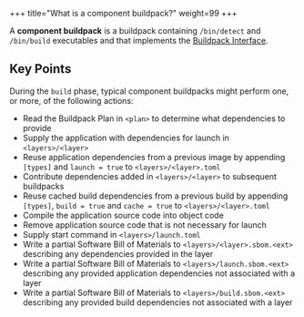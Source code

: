 +++
title="What is a component buildpack?"
weight=99
+++

A **component buildpack** is a buildpack containing `/bin/detect` and `/bin/build` executables and that implements the [Buildpack Interface](https://github.com/buildpacks/spec/blob/main/buildpack.md#buildpack-interface).

<!--more-->

## Key Points

During the `build` phase, typical component buildpacks might perform one, or more, of the following actions:

* Read the Buildpack Plan in `<plan>` to determine what dependencies to provide
* Supply the application with dependencies for launch in `<layers>/<layer>`
* Reuse application dependencies from a previous image by appending `[types]` and `launch = true` to `<layers>/<layer>.toml`
* Contribute dependencies added in `<layers>/<layer>` to subsequent buildpacks  
* Reuse cached build dependencies from a previous build by appending `[types]`, `build = true` and `cache = true` to `<layers>/<layer>.toml`
* Compile the application source code into object code
* Remove application source code that is not necessary for launch
* Supply start command in `<layers>/launch.toml`
* Write a partial Software Bill of Materials to `<layers>/<layer>.sbom.<ext>` describing any dependencies provided in the layer
* Write a partial Software Bill of Materials to `<layers>/launch.sbom.<ext>` describing any provided application dependencies not associated with a layer
* Write a partial Software Bill of Materials to `<layers>/build.sbom.<ext>` describing any provided build dependencies not associated with a layer
